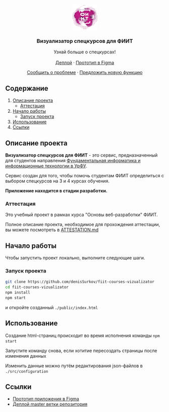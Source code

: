 <br />
<div align="center">
  <a href="https://github.com/denisSurkov/fiit-courses-vizualizator">
    <img src="src/assets/images/logo.png" alt="Logo" width="80" height="80">
  </a>

  <h3 align="center">Визуализатор спецкурсов для ФИИТ</h3>

  <p align="center">
    Узнай больше о спецкурсах!
    <br />
    <br />
    <a href="https://www.figma.com/proto/WGF4bQoWjH0xPK7dlgOUH8/Design-for-fiit-courses-vizualizator?node-id=51%3A243&starting-point-node-id=51%3A243&show-proto-sidebar=1&scaling=scale-down-width">Деплой</a>
    ·
    <a href="http://62.84.114.245:8081/">Прототип в Figma</a>
  </p>
  <p align="center">
    <a href="https://github.com/denisSurkov/fiit-courses-vizualizator/issues">Сообщить о проблеме</a>
    ·
    <a href="https://github.com/denisSurkov/fiit-courses-vizualizator/issues">Предложить новую функцию</a>
  </p>
</div>

  ## Содержание
  <ol>
    <li>
      <a href="#описание-проекта">Описание проекта</a>
      <ul>
        <li><a href="#аттестация">Аттестация</a></li>
      </ul>
    </li>
    <li>
      <a href="#начало-работы">Начало работы</a>
      <ul>
        <li><a href="#запуск-проекта">Запуск проекта</a></li>
      </ul>
    </li>
    <li><a href="#использование">Использование</a></li>
    <li><a href="#ссылки">Ссылки</a></li>
  </ol>


## Описание проекта

**Визуализатор спецкурсов для ФИИТ** - это сервис, предназначенный для студентов направления [Фундаментальная информатика и информационные технологии в УрФУ](https://fiit-urfu.ru/). 

Сервис создан для того, чтобы помочь студентам ФИИТ определиться с выбором спецкурсов на 3 и 4 курсах обучения.

**Приложение находится в стадии разработки.**

### Аттестация

Это учебный проект в рамках курса "Основы веб-разработки" ФИИТ. 

Полное описание проекта, необходимое для прохождения аттестации, вы можете посмотреть в [ATTESTATION.md](https://github.com/denisSurkov/fiit-courses-vizualizator/tree/master/ATTESTATION.md)


## Начало работы

Чтобы запустить проект локально, выполните следующие шаги.


### Запуск проекта

   ```sh
   git clone https://github.com/denisSurkov/fiit-courses-vizualizator
   cd fiit-courses-vizualizator
   npm install
   npm start
   ```

   и откройте созданный `./public/index.html` 

## Использование

Создание html-страниц происходит во время исполнения команды `npm start`

Запустите команду снова, если хотитие пересоздать страницы после изменения данных

Изменить данные можно путём редактирования json-файлов в `./src/configuration`

## Ссылки

- [Прототип приложения в Figma](https://www.figma.com/proto/WGF4bQoWjH0xPK7dlgOUH8/Design-for-fiit-courses-vizualizator?node-id=51%3A243&starting-point-node-id=51%3A243&show-proto-sidebar=1&scaling=scale-down-width)
- [Деплой master ветки репозитория](http://62.84.114.245:8081/)
